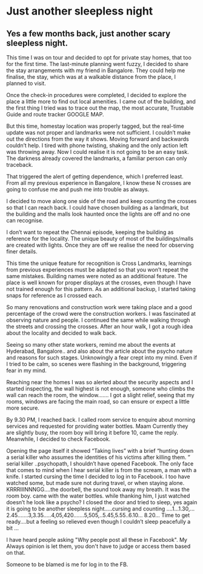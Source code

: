 # Just another sleepless night 


## Yes a few months back, just another scary sleepless night.
 This time I was on tour and decided to opt for private stay homes, that too for the first time. The last-minute planning went fuzzy, I decided to share the stay arrangements with my friend in Bangalore. They could help me finalise, the stay, which was at a walkable distance from the place, I planned to visit.
 
Once the check-in procedures were completed, I decided to explore the place a little more to find out local amenities.
I came out of the building, and the first thing I tried was to trace out the map, the most accurate, Trustable Guide and route tracker GOOGLE MAP.

But this time, homestay location was properly tagged, but the real-time update was not proper and landmarks were not sufficient. I couldn’t make out the directions from the way it shows. Moving forward and backwards couldn’t help. I tired with phone twisting, shaking and the only action left was throwing away. Now I could realise it is not going to be an easy task. The darkness already covered the landmarks, a familiar person can only traceback.

That triggered the alert of getting dependence, which I preferred least. From all my previous experience in Bangalore, I know these N crosses are going to confuse me and push me into trouble as always.

I decided to move along one side of the road and keep counting the crosses so that I can reach back. I could have chosen building as a landmark, but the building and the malls look haunted once the lights are off and no one can recognise.

I don’t want to repeat the Chennai episode, keeping the building as reference for the locality. The unique beauty of most of the buildings/malls are created with lights. Once they are off we realise the need for observing finer details.

This time the unique feature for recognition is Cross Landmarks, learnings from previous experiences must be adapted so that you won’t repeat the same mistakes. Building names were noted as an additional feature. The place is well known for proper displays at the crosses, even though I have not trained enough for this pattern. As an additional backup, I started taking snaps for reference as I crossed each.

So many renovations and construction work were taking place and a good percentage of the crowd were the construction workers.
I was fascinated at observing nature and people. I continued the same while walking through the streets and crossing the crosses. After an hour walk, I got a rough idea about the locality and decided to walk back.

Seeing so many other state workers, remind me about the events at Hyderabad, Bangalore.. and also about the article about the psycho nature and reasons for such stages. Unknowingly a fear crept into my mind. Even if I tried to be calm, so scenes were flashing in the background, triggering fear in my mind.

Reaching near the homes I was so alerted about the security aspects and I started inspecting, the wall highest is not enough, someone who climbs the wall can reach the room, the window……. I got a slight relief, seeing that my rooms, windows are facing the main road, so can ensure or expect a little more secure.

By 9.30 PM, I reached back. I called room service to enquire about morning services and requested for providing water bottles. Maam Currently they are slightly busy, the room boy will bring it before 10, came the reply.
Meanwhile, I decided to check Facebook.

Opening the page itself it showed “Taking lives” with a brief “hunting down a serial killer who assumes the identities of his victims after killing them. ” serial killer ..psychopath,
I shouldn’t have opened Facebook. The only face that comes to mind when I hear serial killer is from the scream, a man with a knife.
I started cursing the time I decided to log in to Facebook. I too have watched some, but made sure not during travel, or when staying alone.
KRRRIIINNNGG….the doorbell, the sound took away my breath. It was the room boy. came with the water bottles. while thanking him, I just watched doesn’t he look like a psycho?
I closed the door and tried to sleep, yes again it is going to be another sleepless night…..cursing and counting ….1…1.30,…2.45…….3,3.35…..4,05,420…….5,505,..5.45,5.55..6.10… 8.20…
Time to get ready….but a feeling so relieved even though I couldn’t sleep peacefully a bit …

I have heard people asking "Why people post all these in Facebook". 
My Always opinion is let them, you don't have to judge or access them based on that.

Someone to be blamed is me for log in to the FB.



  


